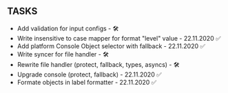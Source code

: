 ## TASKS

- Add validation for input configs - 🛠️
- Write insensitive to case mapper for format "level" value - 22.11.2020 ✅
- Add platform Console Object selector with fallback - 22.11.2020 ✅
- Write syncer for file handler - 🛠️
- Rewrite file handler (protect, fallback, types, asyncs) - 🛠️
- Upgrade console (protect, fallback) - 22.11.2020 ✅
- Formate objects in label formatter - 22.11.2020 ✅
